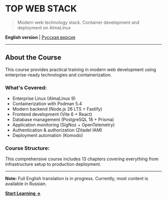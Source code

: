 # TOP WEB STACK

> Modern web technology stack. Container development and deployment on AlmaLinux

**English version** | [Русская версия](../)

---

## About the Course

This course provides practical training in modern web development using enterprise-ready technologies and containerization.

### What's Covered:
- Enterprise Linux (AlmaLinux 9)
- Containerization with Podman 5.4
- Modern backend (Node.js 26 LTS + Fastify)
- Frontend development (Vite 6 + React)
- Database management (PostgreSQL 18 + Prisma)
- Application monitoring (SigNoz + OpenTelemetry)
- Authentication & authorization (Zitadel IAM)
- Deployment automation (Komodo)

### Course Structure:
This comprehensive course includes 13 chapters covering everything from infrastructure setup to production deployment.

---

**Note:** Full English translation is in progress. Currently, most content is available in Russian. 

**[Start Learning →](index.md)**
